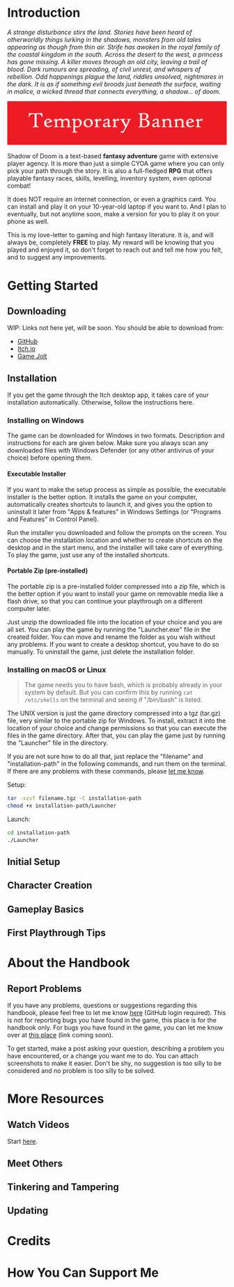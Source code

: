 # Introduction

_A strange disturbance stirs the land. Stories have been heard of otherworldly things lurking in the shadows, monsters from old tales appearing as though from thin air. Strife has awoken in the royal family of the coastal kingdom in the south. Across the desert to the west, a princess has gone missing. A killer moves through an old city, leaving a trail of blood. Dark rumours are spreading, of civil unrest, and whispers of rebellion. Odd happenings plague the land, riddles unsolved, nightmares in the dark. It is as if something evil broods just beneath the surface, waiting in malice, a wicked thread that connects everything, a shadow... of doom._

![banner](media/banner.png)

Shadow of Doom is a text-based **fantasy adventure** game with extensive player agency. It is more than just a simple CYOA game where you can only pick your path through the story. It is also a full-fledged **RPG** that offers playable fantasy races, skills, levelling, inventory system, even optional combat!

It does NOT require an internet connection, or even a graphics card. You can install and play it on your 10-year-old laptop if you want to. And I plan to eventually, but not anytime soon, make a version for you to play it on your phone as well.

This is my love-letter to gaming and high fantasy literature. It is, and will always be, completely **FREE** to play. My reward will be knowing that you played and enjoyed it, so don't forget to reach out and tell me how you felt, and to suggest any improvements.

# Getting Started

## Downloading

WIP: Links not here yet, will be soon. You should be able to download from:

- [GitHub](https://github.com/Senozoid/ZC1-handbook/releases/latest/download/zc1-setup.exe)
- [Itch\.io]()
- [Game Jolt]()

## Installation

If you get the game through the Itch desktop app, it takes care of your installation automatically. Otherwise, follow the instructions here.

### Installing on Windows

The game can be downloaded for Windows in two formats. Description and instructions for each are given below. Make sure you always scan any downloaded files with Windows Defender (or any other antivirus of your choice) before opening them.

#### Executable Installer

If you want to make the setup process as simple as possible, the executable installer is the better option. It installs the game on your computer, automatically creates shortcuts to launch it, and gives you the option to uninstall it later from "Apps & features" in Windows Settings (or "Programs and Features" in Control Panel).

Run the installer you downloaded and follow the prompts on the screen. You can choose the installation location and whether to create shortcuts on the desktop and in the start menu, and the installer will take care of everything. To play the game, just use any of the installed shortcuts.

#### Portable Zip (pre-installed)

The portable zip is a pre-installed folder compressed into a zip file, which is the better option if you want to install your game on removable media like a flash drive, so that you can continue your playthrough on a different computer later.

Just unzip the downloaded file into the location of your choice and you are all set. You can play the game by running the "Launcher.exe" file in the created folder. You can move and rename the folder as you wish without any problems. If you want to create a desktop shortcut, you have to do so manually. To uninstall the game, just delete the installation folder.

### Installing on macOS or Linux

> The game needs you to have bash, which is probably already in your system by default. But you can confirm this by running `cat /etc/shells` on the terminal and seeing if "/bin/bash" is listed.

The UNIX version is just the game directory compressed into a tgz (tar.gz) file, very similar to the portable zip for Windows. To install, extract it into the location of your choice and change permissions so that you can execute the files in the game directory. After that, you can play the game just by running the "Launcher" file in the directory.

If you are not sure how to do all that, just replace the "filename" and "installation-path" in the following commands, and run them on the terminal. If there are any problems with these commands, please [let me know](#report-problems).

Setup:

```bash
tar -xzvf filename.tgz -C installation-path
chmod +x installation-path/Launcher
```

Launch:

```bash
cd installation-path
./Launcher
```

## Initial Setup

## Character Creation

## Gameplay Basics

## First Playthrough Tips

# About the Handbook

## Report Problems

If you have any problems, questions or suggestions regarding this handbook, please feel free to let me know [here](https://github.com/Senozoid/ZC1-handbook/discussions/new?category=questions-suggestions-and-help) (GitHub login required). This is not for reporting bugs you have found in the game, this place is for the handbook only. For bugs you have found in the game, you can let me know over at [this place]() (link coming soon).

To get started, make a post asking your question, describing a problem you have encountered, or a change you want me to do. You can attach screenshots to make it easier. Don't be shy, no suggestion is too silly to be considered and no problem is too silly to be solved.

# More Resources

## Watch Videos

Start [here](https://youtube.com/playlist?list=PLlnbLhYdGinvZMR0VQSG5Zv-IIXZXDJlu&si=lSY72gupX4QU8ZS8).

## Meet Others

## Tinkering and Tampering

## Updating

# Credits

# How You Can Support Me
